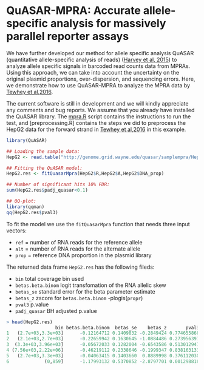 # QuASAR-MPRA: Accurate allele-specific analysis for massively parallel  reporter assays
We have further developed our method for allele specific analysis QuASAR (quantitative allele-specific analysis of reads) ([Harvey et al, 2015]) to analyze allele specific signals in barcoded read counts data from MPRAs. Using this approach, we can take into account the uncertainty on the original plasmid proportions, over-dispersion, and sequencing errors. Here, we demonstrate how to use QuASAR-MPRA to analyze the MPRA data by [Tewhey et al,2016].

The current software is still in development and we will kindly appreciate any comments and bug reports. We assume that you already have installed the QuASAR library. The [mpra.R] script contains the instructions to run the test, and [preprocessing.R] contains the steps we did to preprocess the HepG2 data for the forward strand in [Tewhey et al,2016] in this example. 

```R
library(QuASAR)

## Loading the sample data:
HepG2 <- read.table("http://genome.grid.wayne.edu/quasar/samplempra/HepG2.mpra.txt",sep='\t',as.is=T,header=T)

## Fitting the QuASAR model:
HepG2.res <- fitQuasarMpra(HepG2$R,HepG2$A,HepG2$DNA_prop)

## Number of significant hits 10% FDR:
sum(HepG2.res$padj_quasar<0.1)

## QQ-plot: 
library(qqman)
qq(HepG2.res$pval3)

```

To fit the model we use the `fitQuasarMpra` function that needs three input vectors: 
- `ref` = number of RNA reads for the reference allele 
- `alt` = number of RNA reads for the alternate allele 
- `prop` = reference DNA proportion in the plasmid library

The returned data frame `HepG2.res` has the following fileds:
- `bin` total coverage bin used
- `betas.beta.binom`  logit transfomation of the RNA allelic skew
- `betas_se` standard error for the beta parameter estimate
- `betas_z` zscore for `betas.beta.binom` -plogis(`propr`) 
- `pval3` p.value 
- `padj_quasar` BH adjusted p.value 

```R
> head(HepG2.res)
                  bin betas.beta.binom  betas_se    betas_z       pval3 padj_quasar
1   (2.7e+03,3.3e+03]      -0.12164712 0.1409832 -0.2849424 0.774655868   1.0000000
2   (2.1e+03,2.7e+03]      -0.22659942 0.1630645 -1.0884486 0.273956397   1.0000000
3  (3.3e+03,3.96e+03]      -0.05672033 0.1282004 -0.6543586 0.513012947   1.0000000
4 (7.56e+03,2.22e+06]      -0.46219112 0.2338646 -0.1999347 0.838163133   1.0000000
5   (2.7e+03,3.3e+03]      -0.04063415 0.1403660  0.8889998 0.376112030   1.0000000
6             (0,859]      -1.17993132 0.5370852 -2.8797701 0.001298818   0.1951728
```

<!-- links -->
[Harvey et al, 2015]:http://bioinformatics.oxfordjournals.org/content/31/8/1235
[mpra.R]:mpra.R
[process.R]:process.R
[Tewhey et al,2016]:https://www.ncbi.nlm.nih.gov/pubmed/27259153

